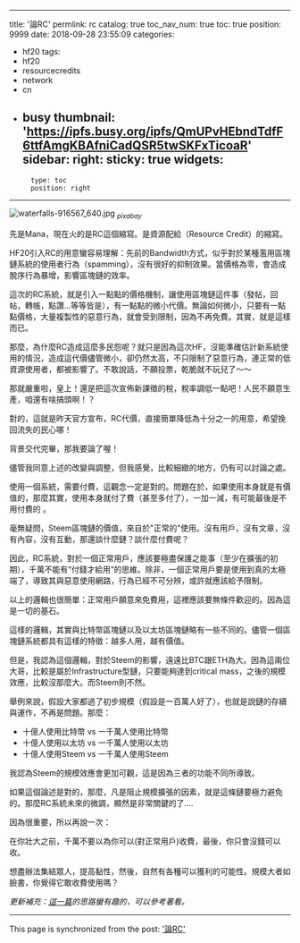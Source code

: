 
---
title: '論RC'
permlink: rc
catalog: true
toc_nav_num: true
toc: true
position: 9999
date: 2018-09-28 23:55:09
categories:
- hf20
tags:
- hf20
- resourcecredits
- network
- cn
- busy
thumbnail: 'https://ipfs.busy.org/ipfs/QmUPvHEbndTdfF6ttfAmgKBAfniCadQSR5twSKFxTicoaR'
sidebar:
    right:
        sticky: true
widgets:
    -
        type: toc
        position: right
---


![waterfalls-916567_640.jpg](https://ipfs.busy.org/ipfs/QmUPvHEbndTdfF6ttfAmgKBAfniCadQSR5twSKFxTicoaR)
<sub>*pixabay*</sub>

先是Mana，現在火的是RC這個縮寫。是資源配給（Resource Credit）的縮寫。

HF20引入RC的用意蠻容易理解：先前的Bandwidth方式，似乎對於某種濫用區塊鏈系統的使用者行為（spamming），沒有很好的抑制效果。當價格為零，會造成脫序行為暴增，影響區塊鏈的效率。

這次的RC系統，就是引入一點點的價格機制，讓使用區塊鏈這件事（發帖，回帖，轉帳，點讚...等等皆是），有一點點的微小代價。無論如何微小，只要有一點點價格，大量複製性的惡意行為，就會受到限制，因為不再免費。其實，就是這樣而已。

 那麼，為什麼RC造成這麼多民怨呢？就只是因為這次HF，沒能準確估計新系統使用的情況，造成這代價儘管微小，卻仍然太高，不只限制了惡意行為，連正常的低資源使用者，都被影響了。不敢說話，不願投票，乾脆就不玩兒了～～

那就嚴重啦，皇上！還是把這次宣佈新課徵的稅，稅率調低一點吧！人民不願意生產，咱還有啥搞頭啊！？

對的，這就是昨天官方宣布，RC代價，直接簡單降低為十分之一的用意，希望挽回流失的民心哪！

背景交代完畢，那我要論了喔！

儘管我同意上述的改變與調整，但我感覺，比較細緻的地方，仍有可以討論之處。

使用一個系統，需要付費，這觀念一定是對的。問題在於，如果使用本身就是有價值的，那麼其實，使用本身就付了費（甚至多付了），一加一減，有可能最後是不用付費的 。

毫無疑問，Steem區塊鏈的價值，來自於"正常的"使用。沒有用戶，沒有文章，沒有內容，沒有互動，那還談什麼鏈？談什麼付費呢？

因此，RC系統，對於一個正常用戶，應該要極盡保護之能事（至少在擴張的初期），千萬不能有“付錢才給用”的思維。除非，一個正常用戶要是使用到真的太極端了，導致其與惡意使用網路，行為已經不可分辨，或許就應該給予限制。

以上的邏輯也很簡單：正常用戶願意來免費用，這裡應該要無條件歡迎的。因為這是一切的基石。

這樣的邏輯，其實與比特幣區塊鏈以及以太坊區塊鏈略有一些不同的。儘管一個區塊鏈系統都具有這樣的特徵：越多人用，越有價值。

但是，我認為這個邏輯，對於Steem的影響，遠遠比BTC跟ETH為大。因為這兩位大哥，比較是屬於Infrastructure型鏈，只要能夠達到critical mass，之後的規模效應，比較沒那麼大。而Steem則不然。

舉例來說，假設大家都過了初步規模（假設是一百萬人好了），也就是說鏈的存續與運作，不再是問題。那麼：

* 十億人使用比特幣 vs 一千萬人使用比特幣
* 十億人使用以太坊 vs 一千萬人使用以太坊
* 十億人使用Steem vs 一千萬人使用Steem

我認為Steem的規模效應會更加可觀，這是因為三者的功能不同所導致。

如果這個論述是對的，那麼，凡是阻止規模擴張的因素，就是這條鏈要極力避免的。那麼RC系統未來的微調，顯然是非常關鍵的了....

因為很重要，所以再說一次：

在你壯大之前，千萬不要以為你可以(對正常用戶)收費，最後，你只會沒錢可以收。

想盡辦法集結眾人，提高黏性，然後，自然有各種可以獲利的可能性。規模大者如臉書，你覺得它敢收費使用嗎？

*更新補充：[這一篇](https://steemit.com/busy/@taskmaster4450/connecting-the-dots-resource-credits-will-make-steem-a-lot-more-valuable)的思路蠻有趣的，可以參考著看。*

- - -

This page is synchronized from the post: ['論RC'](https://steemit.com/@deanliu/rc)
